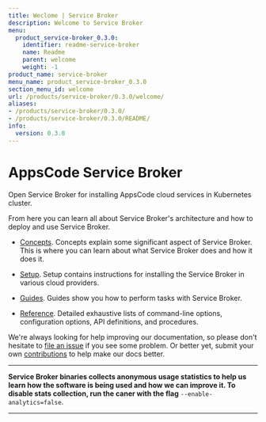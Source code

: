 ```yaml
---
title: Weclome | Service Broker
description: Welcome to Service Broker
menu:
  product_service-broker_0.3.0:
    identifier: readme-service-broker
    name: Readme
    parent: welcome
    weight: -1
product_name: service-broker
menu_name: product_service-broker_0.3.0
section_menu_id: welcome
url: /products/service-broker/0.3.0/welcome/
aliases:
- /products/service-broker/0.3.0/
- /products/service-broker/0.3.0/README/
info:
  version: 0.3.0
---
```


# AppsCode Service Broker
Open Service Broker for installing AppsCode cloud services in Kubernetes cluster.

From here you can learn all about Service Broker's architecture and how to deploy and use Service Broker.

- [Concepts](/products/service-broker/0.3.0/concepts/). Concepts explain some significant aspect of Service Broker. This is where you can learn about what Service Broker does and how it does it.

- [Setup](/products/service-broker/0.3.0/setup/). Setup contains instructions for installing
  the Service Broker in various cloud providers.

- [Guides](/products/service-broker/0.3.0/guides/). Guides show you how to perform tasks with Service Broker.

- [Reference](/products/service-broker/0.3.0/reference/). Detailed exhaustive lists of
command-line options, configuration options, API definitions, and procedures.

We're always looking for help improving our documentation, so please don't hesitate to [file an issue](https://github.com/appscode/service-broker/issues/new) if you see some problem. Or better yet, submit your own [contributions](/products/service-broker/0.3.0/CONTRIBUTING) to help
make our docs better.

---

**Service Broker binaries collects anonymous usage statistics to help us learn how the software is being used and how we can improve it. To disable stats collection, run the caner with the flag** `--enable-analytics=false`.

---
